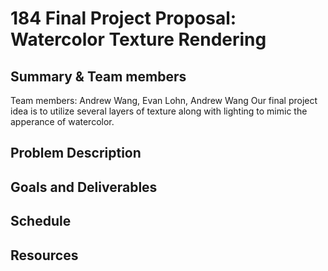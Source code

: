 # 184 Final Project Proposal: Watercolor Texture Rendering

## Summary & Team members
Team members: Andrew Wang, Evan Lohn, Andrew Wang
Our final project idea is to utilize several layers of texture along with lighting to mimic the apperance of watercolor.


## Problem Description

## Goals and Deliverables

## Schedule

## Resources